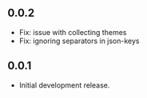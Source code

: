## 0.0.2

* Fix: issue with collecting themes
* Fix: ignoring separators in json-keys

## 0.0.1

* Initial development release.